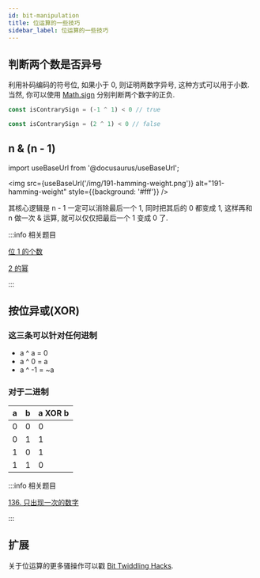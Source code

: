 ```yaml
---
id: bit-manipulation
title: 位运算的一些技巧
sidebar_label: 位运算的一些技巧
---
```


## 判断两个数是否异号

利用补码编码的符号位, 如果小于 0, 则证明两数字异号, 这种方式可以用于小数. 当然, 你可以使用 [Math.sign](https://js.yanceyleo.com/docs/Math/sign/) 分别判断两个数字的正负.

```js
const isContrarySign = (-1 ^ 1) < 0 // true

const isContrarySign = (2 ^ 1) < 0 // false
```

## n & (n - 1)

import useBaseUrl from '@docusaurus/useBaseUrl';

<img src={useBaseUrl('/img/191-hamming-weight.png')} alt="191-hamming-weight" style={{background: '#fff'}} />

其核心逻辑是 n - 1 一定可以消除最后一个 1, 同时把其后的 0 都变成 1, 这样再和 n 做一次 & 运算, 就可以仅仅把最后一个 1 变成 0 了.

:::info 相关题目

[位 1 的个数](/leetcode/easy/191-hamming-weight)

[2 的幂](/leetcode/easy/231-is-power-of-two)

:::

## 按位异或(XOR)

### 这三条可以针对任何进制

- a ^ a = 0
- a ^ 0 = a
- a ^ -1 = ~a

### 对于二进制

| a   | b   | a XOR b |
| --- | --- | ------- |
| 0   | 0   | 0       |
| 0   | 1   | 1       |
| 1   | 0   | 1       |
| 1   | 1   | 0       |

:::info 相关题目

[136. 只出现一次的数字](/leetcode/easy/136-single-number)

:::

## 扩展

关于位运算的更多骚操作可以戳 [Bit Twiddling Hacks](http://graphics.stanford.edu/~seander/bithacks.html#ReverseParallel).
